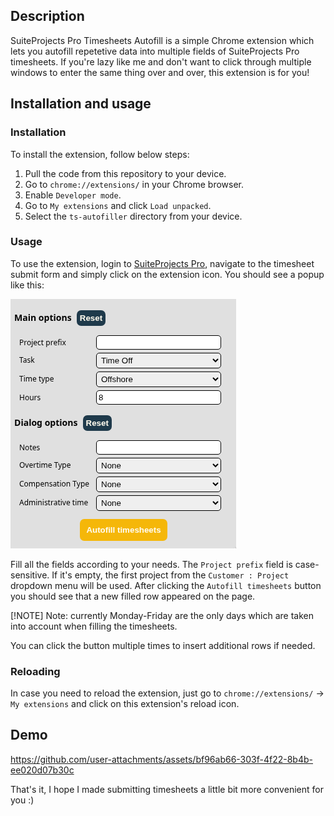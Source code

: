 ## Description

SuiteProjects Pro Timesheets Autofill is a simple Chrome extension which lets
you autofill repetetive data into multiple fields of SuiteProjects Pro
timesheets. If you're lazy like me and don't want to click through multiple
windows to enter the same thing over and over, this extension is for you!

## Installation and usage

### Installation
To install the extension, follow below steps:

1. Pull the code from this repository to your device.
2. Go to `chrome://extensions/` in your Chrome browser.
3. Enable `Developer mode`.
4. Go to `My extensions` and click `Load unpacked`.
5. Select the `ts-autofiller` directory from your device.

### Usage
To use the extension, login to [SuiteProjects Pro](https://auth.netsuitesuiteprojectspro.com),
navigate to the timesheet submit form and simply click on the extension icon.
You should see a popup like this:

![Popup](./popup.png)

Fill all the fields according to your needs. The `Project prefix` field is
case-sensitive. If it's empty, the first project from the `Customer : Project`
dropdown menu will be used. After clicking the `Autofill timesheets` button you
should see that a new filled row appeared on the page.

[!NOTE]
Note: currently Monday-Friday are the only days which are taken into account
when filling the timesheets.

You can click the button multiple times to insert additional rows if needed. 

### Reloading
In case you need to reload the extension, just go to `chrome://extensions/` ->
`My extensions` and click on this extension's reload icon.

## Demo
https://github.com/user-attachments/assets/bf96ab66-303f-4f22-8b4b-ee020d07b30c

That's it, I hope I made submitting timesheets a little bit more convenient for
you :)
